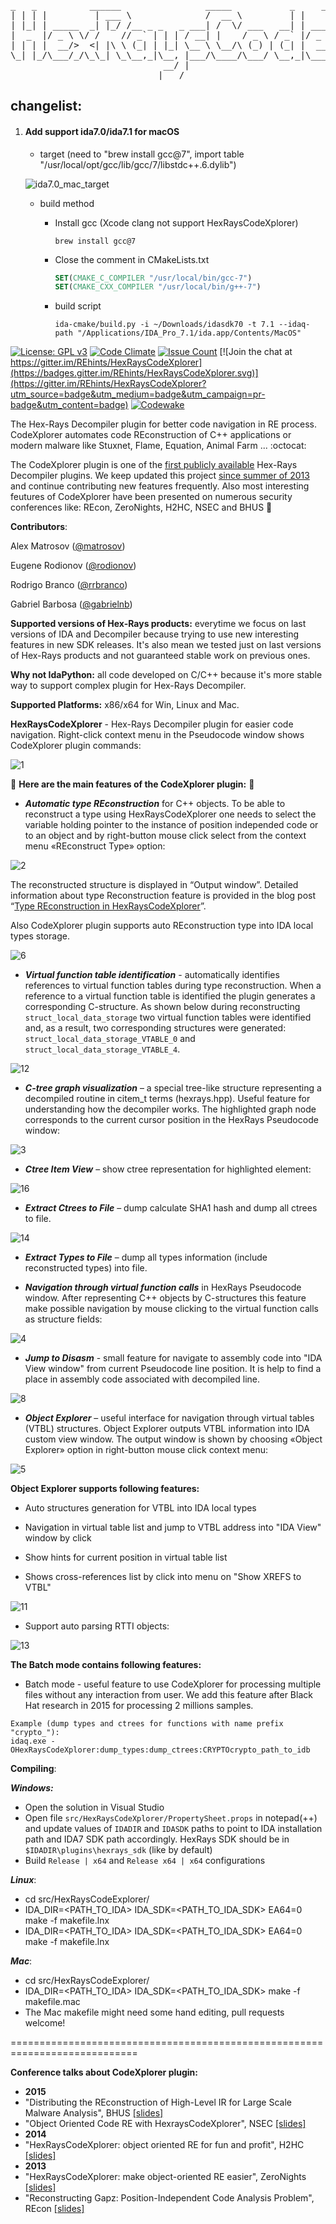 <pre>
_   _          ______                _____           _     __   __      _
| | | |         | ___ \              /  __ \         | |    \ \ / /     | |                    
| |_| | _____  _| |_/ /__ _ _   _ ___| /  \/ ___   __| | ___ \ V / _ __ | | ___  _ __ ___ _ __ 
|  _  |/ _ \ \/ /    // _` | | | / __| |    / _ \ / _` |/ _ \/   \| '_ \| |/ _ \| '__/ _ \ '__|
| | | |  __/>  <| |\ \ (_| | |_| \__ \ \__/\ (_) | (_| |  __/ /^\ \ |_) | | (_) | | |  __/ |   
\_| |_/\___/_/\_\_| \_\__,_|\__, |___/\____/\___/ \__,_|\___\/   \/ .__/|_|\___/|_|  \___|_|   
                             __/ |                                | |                          
                            |___/                                 |_|</pre>

## changelist:
1. #### Add support ida7.0/ida7.1 for macOS

   - target (need to  "brew install gcc@7",  import table "/usr/local/opt/gcc/lib/gcc/7/libstdc++.6.dylib")

   ![ida7.0_mac_target](./img/ida7.1_mac_target.png)


   	- build method

      - Install gcc (Xcode clang not support HexRaysCodeXplorer)

        ```shell
        brew install gcc@7
        ```


      - Close the comment  in CMakeLists.txt

        ```cmake
        SET(CMAKE_C_COMPILER "/usr/local/bin/gcc-7")
        SET(CMAKE_CXX_COMPILER "/usr/local/bin/g++-7")
        ```
    
      - build script
    
        ```shell
        ida-cmake/build.py -i ~/Downloads/idasdk70 -t 7.1 --idaq-path "/Applications/IDA_Pro_7.1/ida.app/Contents/MacOS"
        ```
    
      
    
    

[![License: GPL v3](https://img.shields.io/badge/License-GPL%20v3-blue.svg)](http://www.gnu.org/licenses/gpl-3.0)
[![Code Climate](https://codeclimate.com/github/REhints/HexRaysCodeXplorer/badges/gpa.svg)](https://codeclimate.com/github/REhints/HexRaysCodeXplorer)
[![Issue Count](https://codeclimate.com/github/REhints/HexRaysCodeXplorer/badges/issue_count.svg)](https://codeclimate.com/github/REhints/HexRaysCodeXplorer)
[![Join the chat at https://gitter.im/REhints/HexRaysCodeXplorer](https://badges.gitter.im/REhints/HexRaysCodeXplorer.svg)](https://gitter.im/REhints/HexRaysCodeXplorer?utm_source=badge&utm_medium=badge&utm_campaign=pr-badge&utm_content=badge)
[![Codewake](https://www.codewake.com/badges/ask_question.svg)](https://www.codewake.com/p/hexrayscodexplorer)

The Hex-Rays Decompiler plugin for better code navigation in RE process. CodeXplorer automates code REconstruction of C++ applications or modern malware like Stuxnet, Flame, Equation, Animal Farm ... :octocat:

The CodeXplorer plugin is one of the [first publicly available](https://www.hex-rays.com/products/decompiler/manual/third_party.shtml) Hex-Rays Decompiler plugins. We keep updated this project [since summer of 2013](https://www.hex-rays.com/contests/2013/) and continue contributing new features frequently. Also most interesting feutures of CodeXplorer have been presented on numerous security conferences like: REcon, ZeroNights, H2HC, NSEC and BHUS :space_invader:

__Contributors__: 

Alex Matrosov ([@matrosov](https://github.com/matrosov))

Eugene Rodionov ([@rodionov](https://github.com/rodionov)) 

Rodrigo Branco ([@rrbranco](https://github.com/rrbranco))

Gabriel Barbosa ([@gabrielnb](https://github.com/gabrielnb))

__Supported versions of Hex-Rays products:__ everytime we focus on last versions of IDA and Decompiler because trying to use new interesting features in new SDK releases. It's also mean we tested just on last versions of Hex-Rays products and not guaranteed stable work on previous ones. 

__Why not IdaPython:__ all code developed on C/C++ because it's more stable way to support complex plugin for Hex-Rays Decompiler.

__Supported Platforms:__ x86/x64 for Win, Linux and Mac.

__HexRaysCodeXplorer__ - Hex-Rays Decompiler plugin for easier code navigation. Right-click context menu in the Pseudocode window shows CodeXplorer plugin commands: 

![1](img/1.jpg)

:gem: __Here are the main features of the CodeXplorer plugin:__ :gem:

* ***Automatic type REconstruction*** for C++ objects. To be able to reconstruct a type using HexRaysCodeXplorer one needs to select the variable holding pointer to the instance of position independed code or to an object and by right-button mouse click select from the context menu «REconstruct Type» option:

![2](img/2.png)

The reconstructed structure is displayed in “Output window”. Detailed information about type Reconstruction feature is provided in the blog post “[Type REconstruction in HexRaysCodeXplorer](http://rehints.com/2013-09-02-Type-REconstruction-in-HexRaysCodeXplorer.html)”.

Also CodeXplorer plugin supports auto REconstruction type into IDA local types storage.

![6](img/6.png)

* ***Virtual function table identification***  - automatically identifies references to virtual function tables during type reconstruction. When a reference to a virtual function table is identified the plugin generates a corresponding C-structure. As shown below during reconstructing `struct_local_data_storage` two virtual function tables were identified and, as a result, two corresponding structures were generated: `struct_local_data_storage_VTABLE_0` and `struct_local_data_storage_VTABLE_4`.

![12](img/12.png)

* ***C-tree graph visualization*** – a special tree-like structure representing a decompiled routine in citem_t terms (hexrays.hpp). Useful feature for understanding how the decompiler works. The highlighted graph node corresponds to the current cursor position in the HexRays Pseudocode window:

![3](img/3.png)

* ***Ctree Item View*** – show ctree representation for highlighted element:

![16](img/16.PNG)

* ***Extract Ctrees to File*** – dump calculate SHA1 hash and dump all ctrees to file. 

![14](img/14.PNG)

* ***Extract Types to File*** – dump all types information (include reconstructed types) into file.

* ***Navigation through virtual function calls*** in HexRays Pseudocode window. After representing C++ objects by C-structures this feature make possible navigation by mouse clicking to the virtual function calls as structure fields:

![4](img/4.png)

* ***Jump to Disasm*** - small feature for navigate to assembly code into "IDA View window" from current Pseudocode line position. It is help to find a place in assembly code associated with decompiled line. 

![8](img/8.png)

* ***Object Explorer*** – useful interface for navigation through virtual tables (VTBL) structures. Object Explorer outputs VTBL information into IDA custom view window. The output window is shown by choosing «Object Explorer» option in right-button mouse click context menu:

![5](img/5.png)

__Object Explorer supports following features:__
* Auto structures generation for VTBL into IDA local types

* Navigation in virtual table list and jump to VTBL address into "IDA View" window by click

* Show hints for current position in virtual table list

* Shows cross-references list by click into menu on "Show XREFS to VTBL"

![11](img/11.png)

* Support auto parsing RTTI objects:

![13](img/13.png)

__The Batch mode contains following features:__

* Batch mode - useful feature to use CodeXplorer for processing multiple files without any interaction from user. We add this feature after Black Hat research in 2015 for processing 2 millions samples.

```
Example (dump types and ctrees for functions with name prefix "crypto_"):
idaq.exe -OHexRaysCodeXplorer:dump_types:dump_ctrees:CRYPTOcrypto_path_to_idb
```

__Compiling__:

***Windows:*** 
* Open the solution in Visual Studio
* Open file `src/HexRaysCodeXplorer/PropertySheet.props` in notepad(++) and update values of `IDADIR` and `IDASDK` paths to point to IDA installation path and IDA7 SDK path accordingly. HexRays SDK should be in `$IDADIR\plugins\hexrays_sdk` (like by default)
* Build `Release | x64` and `Release x64 | x64` configurations

***Linux***:
* cd src/HexRaysCodeExplorer/
* IDA_DIR=<PATH_TO_IDA> IDA_SDK=<PATH_TO_IDA_SDK> EA64=0 make -f makefile.lnx
* IDA_DIR=<PATH_TO_IDA> IDA_SDK=<PATH_TO_IDA_SDK> EA64=0 make -f makefile.lnx

***Mac***:
* cd src/HexRaysCodeExplorer/
* IDA_DIR=<PATH_TO_IDA> IDA_SDK=<PATH_TO_IDA_SDK> make -f makefile.mac
* The Mac makefile might need some hand editing, pull requests welcome!

============================================================================

__Conference talks about CodeXplorer plugin:__
* **2015**
 * "Distributing the REconstruction of High-Level IR for Large Scale Malware Analysis", BHUS [[slides]](https://github.com/REhints/Publications/blob/master/Conferences/BH'2015/BH_2015.pdf) 
 * "Object Oriented Code RE with HexraysCodeXplorer", NSEC [[slides]](https://github.com/REhints/Publications/raw/master/Conferences/Nsec'2015/nsec_2015.pdf)
* **2014**
 * "HexRaysCodeXplorer: object oriented RE for fun and profit", H2HC [[slides]](https://github.com/REhints/Publications/blob/master/Conferences/ZeroNights'2013/ZN_2013_pdf.pdf)
* **2013**
 * "HexRaysCodeXplorer: make object-oriented RE easier", ZeroNights [[slides]](https://github.com/REhints/Publications/blob/master/Conferences/ZeroNights'2013/ZN_2013_pdf.pdf)
 * "Reconstructing Gapz: Position-Independent Code Analysis Problem", REcon [[slides]](https://github.com/REhints/Publications/blob/master/Conferences/RECON'2013/RECON_2013.pdf)

